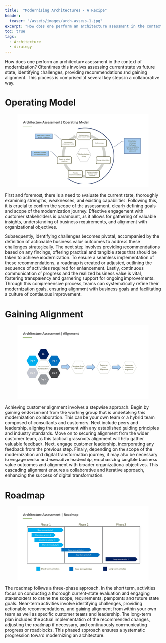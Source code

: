 ```yaml
---
title:  "Modernizing Architectures - A Recipe"
header:
  teaser: "/assets/images/arch-assess-1.jpg"
excerpt: "How does one perform an architecture asessment in the context of modernization? Oftentimes this involves assessing current state vs future state, identifying challenges, providing recommendations and gaining alignment."
toc: true
tags:
  - Architecture
  - Strategy
---
```

How does one perform an architecture asessment in the context of modernization? Oftentimes this involves assessing current state vs future state, identifying challenges, providing recommendations and gaining alignment. This process is comprised of several key steps in a collaborative way.

# Operating Model
<figure>
    <a href="/assets/images/arch-assess-1.jpg"><img src="/assets/images/arch-assess-1.jpg"></a>
</figure>

First and foremost, there is a need to evaluate the current state, thoroughly examining strengths, weaknesses, and existing capabilities. Following this, it is crucial to confirm the scope of the assessment, clearly defining goals and scope of the modernization journey.  Effective engagement with customer stakeholders is paramount, as it allows for gathering of valuable insights, understanding of business requirements, and alignment with organizational objectives. 

Subsequently, identifying challenges becomes pivotal, accompanied by the definition of actionable business value outcomes to address these challenges strategically. The next step involves providing recommendations based on any findings, offering practical and tangible steps that should be taken to achieve modernization. To ensure a seamless implementation of these recommendations, a roadmap is created or adjusted, outlining the sequence of activities required for enhancement. Lastly, continuous communication of progress and the realized business value is vital, fostering transparency and garnering support for ongoing improvements. Through this comprehensive process, teams can systematically refine their modernization goals, ensuring alignment with business goals and facilitating a culture of continuous improvement.

# Gaining Alignment
<figure>
    <a href="/assets/images/arch-assess-2.jpg"><img src="/assets/images/arch-assess-2.jpg"></a>
</figure>

Achieving customer alignment involves a stepwise approach. Begin by gaining endorsement from the working group that is undertaking this modernization collaboration. This can be your own team or a hybrid team composed of consultants and customers. Next include peers and leadership, aligning the assessment with any established guiding principles and industry standards. Move on to securing alignment from the wider customer team, as this tactical grassroots alignment will help gather valuable feedback.  Next, engage customer leadership, incorporating any feedback from the previous step. Finally, depending on the scope of the modernization and digital transformation journey, it may also be necessary to engage senior and executive leadership, emphasizing tangible business value outcomes and alignment with broader organizational objectives. This cascading alignment ensures a collaborative and iterative approach, enhancing the success of digital transformation.

# Roadmap
<figure>
    <a href="/assets/images/arch-assess-3.jpg"><img src="/assets/images/arch-assess-3.jpg"></a>
</figure>

The roadmap follows a three-phase approach. In the short term, activities focus on conducting a thorough current-state evaluation and engaging stakeholders to define the scope, requirements, painpoints and future state goals. Near-term activities involve identifying challenges, providing actionable recommendations, and gaining alignment from within your own team as well as specific customer teams and leadership. The long-term plan includes the actual implementation of the recommended changes, adjusting the roadmap if necessary, and continuously communicating progress or roadblocks. This phased approach ensures a systematic progression toward modernizing an architecture. 
